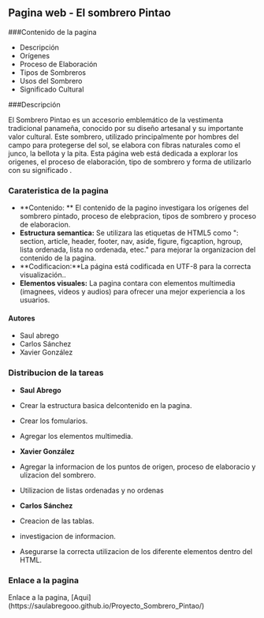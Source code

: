 ## Pagina web - El sombrero Pintao

###Contenido de la pagina
- Descripción
- Orígenes
- Proceso de Elaboración
- Tipos de Sombreros
- Usos del Sombrero
- Significado Cultural

###Descripción
<p>El Sombrero Pintao es un accesorio emblemático de la vestimenta tradicional panameña, conocido por su diseño artesanal y su importante valor cultural. Este sombrero, utilizado principalmente por hombres del campo para protegerse del sol, se elabora con fibras naturales como el junco, la bellota y la pita.
</h>
Esta página web está dedicada a explorar los origenes, el proceso de elaboración, tipo de sombrero y forma de utilizarlo con su significado . </p>


### Carateristica de la pagina
- **Contenido: ** El contenido de la pagino investigara los orígenes del sombrero pintado, proceso de elebpracion, tipos de sombrero y proceso de elaboracion.
- **Estructura semantica:** Se utilizara las etiquetas de HTML5 como ": section, article, header, footer, nav, aside, figure, figcaption, hgroup, lista ordenada, lista no ordenada, etec." para mejorar la organizacion del contenido de la pagina.
- **Codificacion:**La página está codificada en UTF-8 para la correcta visualización..
- **Elementos visuales:** La pagina contara con elementos multimedia  (imagnees, videos y audios) para ofrecer una mejor experiencia a los usuarios.

#### Autores
- Saul abrego
- Carlos Sánchez
- Xavier González

### Distribucion de la tareas
- **Saul Abrego**
 -  Crear la estructura basica delcontenido en  la pagina.
 - Crear los fomularios.
 - Agregar los elementos multimedia.

- **Xavier González**
 - Agregar la informacion de los puntos de origen, proceso de elaboracio y ulizacion del sombrero.
 - Utilizacion de listas ordenadas y no ordenas

- **Carlos Sánchez**
 - Creacion de las tablas.
 - investigacion de informacion.
 - Asegurarse la correcta utilizacion de los diferente elementos dentro del HTML.

### Enlace a la pagina
<P> Enlace a la pagina, [Aqui](https://saulabregooo.github.io/Proyecto_Sombrero_Pintao/)</P>
